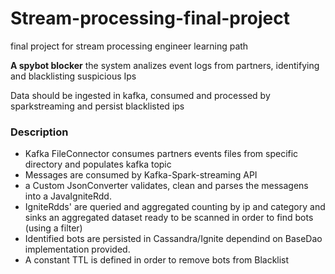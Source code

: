 # Stream-processing-final-project
final project for stream processing engineer learning path

__A spybot blocker__
the system analizes event logs from partners, identifying and blacklisting suspicious Ips

Data should be ingested in kafka, consumed and processed by sparkstreaming and persist blacklisted ips

<h3>Description</h3>

- Kafka FileConnector consumes partners events files from specific directory and populates kafka topic 
- Messages are consumed by Kafka-Spark-streaming API
- a Custom JsonConverter validates, clean and parses the messagens into a JavaIgniteRdd.
- IgniteRdds' are queried and aggregated counting by ip and category and sinks an aggregated dataset ready to be scanned in order to find bots (using a filter)
- Identified bots are persisted in Cassandra/Ignite dependind on BaseDao implementation provided.
- A constant TTL is defined in order to remove bots from Blacklist 

